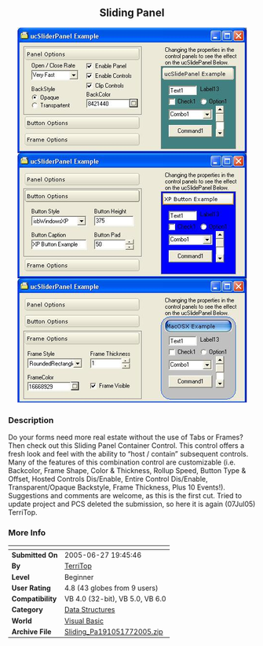 ﻿<div align="center">

## Sliding Panel

<img src="PIC2005772029379255.JPG">
</div>

### Description

Do your forms need more real estate without the use of Tabs or Frames? Then check out this Sliding Panel Container Control. This control offers a fresh look and feel with the ability to &#8220;host / contain&#8221; subsequent controls. Many of the features of this combination control are customizable (i.e. Backcolor, Frame Shape, Color &amp; Thickness, Rollup Speed, Button Type &amp; Offset, Hosted Controls Dis/Enable, Entire Control Dis/Enable, Transparent/Opaque Backstyle, Frame Thickness, Plus 10 Events!). Suggestions and comments are welcome, as this is the first cut. Tried to update project and PCS deleted the submission, so here it is again (07Jul05) TerriTop.
 
### More Info
 


<span>             |<span>
---                |---
**Submitted On**   |2005-06-27 19:45:46
**By**             |[TerriTop](https://github.com/Planet-Source-Code/PSCIndex/blob/master/ByAuthor/territop.md)
**Level**          |Beginner
**User Rating**    |4.8 (43 globes from 9 users)
**Compatibility**  |VB 4\.0 \(32\-bit\), VB 5\.0, VB 6\.0
**Category**       |[Data Structures](https://github.com/Planet-Source-Code/PSCIndex/blob/master/ByCategory/data-structures__1-33.md)
**World**          |[Visual Basic](https://github.com/Planet-Source-Code/PSCIndex/blob/master/ByWorld/visual-basic.md)
**Archive File**   |[Sliding\_Pa191051772005\.zip](https://github.com/Planet-Source-Code/territop-sliding-panel__1-61582/archive/master.zip)








